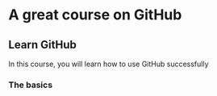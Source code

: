 # A great course on GitHub

## Learn GitHub
In this course, you will learn how to use GitHub successfully

### The basics
